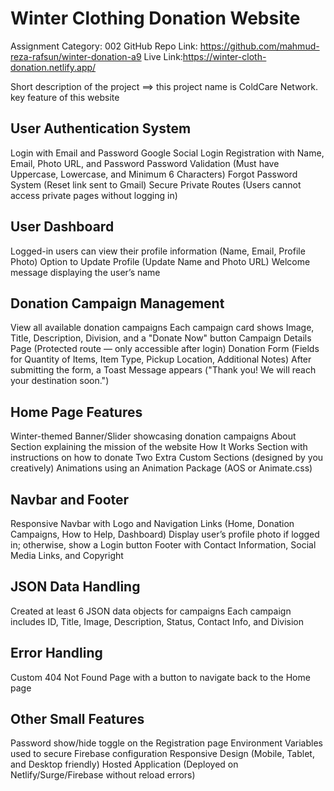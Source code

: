 # Winter Clothing Donation Website

Assignment Category: 002
GitHub Repo Link: https://github.com/mahmud-reza-rafsun/winter-donation-a9
Live Link:https://winter-cloth-donation.netlify.app/


Short description of the project ==> this project name is ColdCare Network.
key feature of this website

## User Authentication System
Login with Email and Password
Google Social Login
Registration with Name, Email, Photo URL, and Password
Password Validation (Must have Uppercase, Lowercase, and Minimum 6 Characters)
Forgot Password System (Reset link sent to Gmail)
Secure Private Routes (Users cannot access private pages without logging in)

## User Dashboard
Logged-in users can view their profile information (Name, Email, Profile Photo)
Option to Update Profile (Update Name and Photo URL)
Welcome message displaying the user’s name

## Donation Campaign Management
View all available donation campaigns
Each campaign card shows Image, Title, Description, Division, and a "Donate Now" button
Campaign Details Page (Protected route — only accessible after login)
Donation Form (Fields for Quantity of Items, Item Type, Pickup Location, Additional Notes)
After submitting the form, a Toast Message appears ("Thank you! We will reach your destination soon.")

## Home Page Features
Winter-themed Banner/Slider showcasing donation campaigns
About Section explaining the mission of the website
How It Works Section with instructions on how to donate
Two Extra Custom Sections (designed by you creatively)
Animations using an Animation Package (AOS or Animate.css)

## Navbar and Footer
Responsive Navbar with Logo and Navigation Links (Home, Donation Campaigns, How to Help, Dashboard)
Display user’s profile photo if logged in; otherwise, show a Login button
Footer with Contact Information, Social Media Links, and Copyright

## JSON Data Handling
Created at least 6 JSON data objects for campaigns
Each campaign includes ID, Title, Image, Description, Status, Contact Info, and Division

## Error Handling
Custom 404 Not Found Page with a button to navigate back to the Home page

## Other Small Features
Password show/hide toggle on the Registration page
Environment Variables used to secure Firebase configuration
Responsive Design (Mobile, Tablet, and Desktop friendly)
Hosted Application (Deployed on Netlify/Surge/Firebase without reload errors)